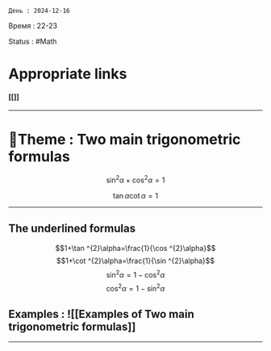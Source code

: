 	День : 2024-12-16 
Время : 22-23

Status : #Math  


# Appropriate links
#### [[]]

---

# 📏Theme : Two main trigonometric formulas



$$\sin ^{2}\alpha+\cos ^{2}\alpha = 1$$

$$\tan\alpha \cot\alpha=1$$

---

 ## The underlined formulas 

 $$1+\tan ^{2}\alpha=\frac{1}{\cos ^{2}\alpha}$$
$$1+\cot ^{2}\alpha=\frac{1}{\sin ^{2}\alpha}$$
$$\sin ^{2}\alpha = 1 - \cos ^{2}\alpha$$
$$\cos ^{2}\alpha=1-\sin ^{2}\alpha$$



## Examples : ![[Examples of Two main trigonometric formulas]]


---
